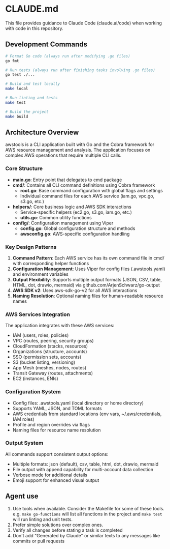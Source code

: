 # CLAUDE.md

This file provides guidance to Claude Code (claude.ai/code) when working with code in this repository.

## Development Commands

```bash
# Format Go code (always run after modifying .go files)
go fmt

# Run tests (always run after finishing tasks involving .go files)
go test ./...

# Build and test locally
make local

# Run linting and tests
make test

# Build the project
make build
```

## Architecture Overview

awstools is a CLI application built with Go and the Cobra framework for AWS resource management and analysis. The application focuses on complex AWS operations that require multiple CLI calls.

### Core Structure

- **main.go**: Entry point that delegates to cmd package
- **cmd/**: Contains all CLI command definitions using Cobra framework
  - **root.go**: Base command configuration with global flags and settings
  - Individual command files for each AWS service (iam.go, vpc.go, s3.go, etc.)
- **helpers/**: Core business logic and AWS SDK interactions
  - Service-specific helpers (ec2.go, s3.go, iam.go, etc.)
  - **utils.go**: Common utility functions
- **config/**: Configuration management using Viper
  - **config.go**: Global configuration structure and methods
  - **awsconfig.go**: AWS-specific configuration handling

### Key Design Patterns

1. **Command Pattern**: Each AWS service has its own command file in cmd/ with corresponding helper functions
2. **Configuration Management**: Uses Viper for config files (.awstools.yaml) and environment variables
3. **Output Flexibility**: Supports multiple output formats (JSON, CSV, table, HTML, dot, drawio, mermaid) via github.com/ArjenSchwarz/go-output
4. **AWS SDK v2**: Uses aws-sdk-go-v2 for all AWS interactions
5. **Naming Resolution**: Optional naming files for human-readable resource names

### AWS Services Integration

The application integrates with these AWS services:
- IAM (users, roles, policies)
- VPC (routes, peering, security groups)
- CloudFormation (stacks, resources)
- Organizations (structure, accounts)
- SSO (permission sets, accounts)
- S3 (bucket listing, versioning)
- App Mesh (meshes, nodes, routes)
- Transit Gateway (routes, attachments)
- EC2 (instances, ENIs)

### Configuration System

- Config files: .awstools.yaml (local directory or home directory)
- Supports YAML, JSON, and TOML formats
- AWS credentials from standard locations (env vars, ~/.aws/credentials, IAM roles)
- Profile and region overrides via flags
- Naming files for resource name resolution

### Output System

All commands support consistent output options:
- Multiple formats: json (default), csv, table, html, dot, drawio, mermaid
- File output with append capability for multi-account data collection
- Verbose mode for additional details
- Emoji support for enhanced visual output

## Agent use

1. Use tools when available. Consider the Makefile for some of these tools. e.g. `make go-functions` will list all functions in the project and `make test` will run linting and unit tests.
2. Prefer simple solutions over complex ones.
3. Verify all changes before stating a task is completed
4. Don't add "Generated by Claude" or similar texts to any messages like commits or pull requests